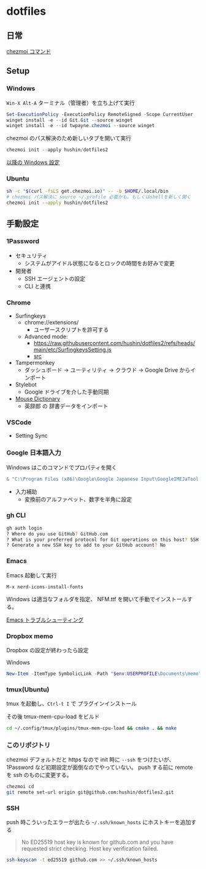# dotfiles

## 日常

[chezmoi コマンド](./docs/chezmoi-cheat-sheet.md)

## Setup

### Windows

`Win-X Alt-A` ターミナル（管理者）を立ち上げて実行

```powershell
Set-ExecutionPolicy -ExecutionPolicy RemoteSigned -Scope CurrentUser
winget install -e --id Git.Git --source winget
winget install -e --id twpayne.chezmoi --source winget
```

chezmoi のパス解決のため新しいタブを開いて実行

```powershell
chezmoi init --apply hushin/dotfiles2
```

[以降の Windows 設定](./docs/windows.md)

### Ubuntu

```sh
sh -c "$(curl -fsLS get.chezmoi.io)" -- -b $HOME/.local/bin
# chezmoi パス解決に source ~/.profile 必要かも。もしくはshellを新しく開く
chezmoi init --apply hushin/dotfiles2
```

## 手動設定

### 1Password

- セキュリティ
  - システムがアイドル状態になるとロックの時間をお好みで変更
- 開発者
  - SSH エージェントの設定
  - CLI と連携

### Chrome

- Surfingkeys
  - chrome://extensions/
    - ユーザースクリプトを許可する
  - Advanced mode:
    - https://raw.githubusercontent.com/hushin/dotfiles2/refs/heads/main/etc/SurfingkeysSetting.js
    - [src](./etc/SurfingkeysSetting.js)
- Tampermonkey
  - ダッシュボード → ユーティリティ → クラウド → Google Drive からインポート
- Stylebot
  - Google ドライブを介した手動同期
- [Mouse Dictionary](https://qiita.com/wtetsu/items/c43232c6c44918e977c9)
  - 英辞郎 の 辞書データをインポート

### VSCode

- Setting Sync

### Google 日本語入力

Windows はこのコマンドでプロパティを開く

```powershell
& "C:\Program Files (x86)\Google\Google Japanese Input\GoogleIMEJaTool.exe" --mode=config_dialog
```

- 入力補助
  - 変換前のアルファベット、数字を半角に設定

### gh CLI

```sh
gh auth login
? Where do you use GitHub? GitHub.com
? What is your preferred protocol for Git operations on this host? SSH
? Generate a new SSH key to add to your GitHub account? No
```

### Emacs

Emacs 起動して実行

```
M-x nerd-icons-install-fonts
```

Windows は適当なフォルダを指定、 NFM.ttf を開いて手動でインストールする。

[Emacs トラブルシューティング](docs/emacs.md)

### Dropbox memo

Dropbox の設定が終わったら設定

Windows

```powershell
New-Item -ItemType SymbolicLink -Path "$env:USERPROFILE\Documents\memo" -Value "$env:USERPROFILE\Dropbox\memo"
```

### tmux(Ubuntu)

tmux を起動し、`Ctrl-t I` で プラグインインストール

その後 tmux-mem-cpu-load をビルド

```sh
cd ~/.config/tmux/plugins/tmux-mem-cpu-load && cmake . && make
```

### このリポジトリ

chezmoi デフォルトだと https なので init 時に `--ssh` をつけたいが、1Password など初期設定が面倒なのでやっていない。
push する前に remote を ssh のものに変更する。

```sh
chezmoi cd
git remote set-url origin git@github.com:hushin/dotfiles2.git
```

### SSH

push 時こういったエラーが出たら `~/.ssh/known_hosts` にホストキーを追加する

> No ED25519 host key is known for github.com and you have requested strict checking.
> Host key verification failed.

```sh
ssh-keyscan -t ed25519 github.com >> ~/.ssh/known_hosts
```
